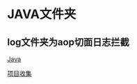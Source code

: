 # JAVA文件夹

## log文件夹为aop切面日志拦截

[Java](https://github.com/claer-ding/UseNotes/blob/master/Java.md)

[项目收集](https://github.com/claer-ding/UseNotes/blob/master/JAVA/%E9%A1%B9%E7%9B%AE%E6%94%B6%E9%9B%86.md)
